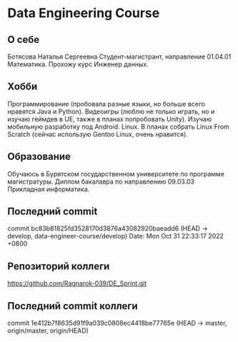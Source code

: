 # Data Engineering Course
## О себе
Ботясова Наталья Сергеевна
Студент-магистрант, направление 01.04.01 Математика.
Прохожу курс Инженер данных.
## Хобби
Программирование (пробовала разные языки, но больше всего нравятся Java и Python).
Видеоигры (люблю не только играть, но и изучаю геймдев в UE, также в планах попробовать Unity).
Изучаю мобильную разработку под Android.
Linux. В планах собрать Linux From Scratch (сейчас использую Gentoo Linux, очень нравится).
## Образование
Обучаюсь в Бурятском государственном университете по программе магистратуры.
Диплом бакалавра по направлению 09.03.03 Прикладная информатика.
## Последний commit
commit bc83b81825fd3528170d3876a43082920baeadd6 (HEAD -> develop, data-engineer-course/develop)
Date:   Mon Oct 31 22:33:17 2022 +0800
## Репозиторий коллеги
https://github.com/Ragnarok-039/DE_Sprint.git
## Последний commit коллеги
commit 1e412b7f8635d91f9a039c0808ec4418be77765e (HEAD -> master, origin/master, origin/HEAD)
